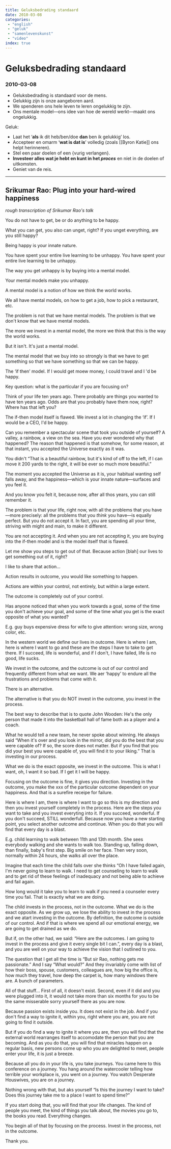 ```yaml
---
title: Geluksbedrading standaard
date: 2010-03-08
categories:
 - "english"
 - "geluk"
 - "samenlevenskunst"
 - "video"
index: true
---
```


# Geluksbedrading standaard
### 2010-03-08

- Geluksbedrading is standaard voor de mens.
- Gelukkig zijn is onze aangeboren aard.
- We spenderen ons hele leven te leren ongelukkig te zijn.
- Ons mentale model—ons idee van hoe de wereld werkt—maakt ons ongelukkig.

Geluk:
- Laat het ‘**als** ik dit heb/ben/doe **dan** ben ik gelukkig’ los.
- Accepteer en omarm ‘**wat is dat is**’ volledig (zoals [[Byron Katie]] ons helpt herinneren).
- Stel een paar doelen of een {vurig verlangen}.
- **Investeer alles wat je hebt en kunt in het _proces_** en níet in de doelen of uitkomsten.
- Geniet van de reis.

---
## Srikumar Rao: Plug into your hard-wired happiness


*rough transcription of Srikumar Rao's talk*

You do not have to get, be or do anything to be happy.

What you can get, you also can unget, right? If you unget everything, are you still happy?

Being happy is your innate nature.

You have spent your entire live learning to be unhappy. You have spent your entire live learning to be unhappy.

The way you get unhappy is by buying into a mental model.

Your mental models make you unhappy.

A mental model is a notion of how we think the world works.

We all have mental models, on how to get a job, how to pick a restaurant, etc.

The problem is not that we have mental models. The problem is that we don't know that we have mental models.

The more we invest in a mental model, the more we think that this is the way the world works.

But it isn't. It's just a mental model.

The mental model that we buy into so strongly is that we have to get something so that we have something so that we can be happy.

The ‘if then’ model. If I would get moew money, I could travel and I 'd be happy.

Key question: what is the particular if you are focusing on?

Think of your life ten years ago. There probably are things you wanted to have ten years ago. Odds are that you probably have them now, right? Where has that left you?

The if-then model itself is flawed. We invest a lot in changing the ‘if’. If I would be a CEO, I'd be happy.

Can you remember a spectacular scene that took you outside of yourself? A valley, a rainbow, a view on the sea. Have you ever wondered why that happened? The reason that happened is that somehow, for some reason, at that instant, you accepted the Universe exactly as it was.

You didn't “That is a beautiful rainbow, but it's kind of off to the left, if I can move it 200 yards to the right, it will be ever so much more beautiful.”

The moment you accepted the Universe as it is, your habitual wanting self falls away, and the happiness—which is your innate nature—surfaces and you feel it.

And you know you felt it, because now, after all thos years, you can still remember it.

The problem is that your life, right now, with all the problems that you have—more precisely: all the problems that you *think* you have—is equally perfect. But you do not accept it. In fact, you are spending all your time, striving with might and main, to make it different.

You are not accepting it. And when you are not accepting it, you are buying into the if-then model and is the model itself that is flawed.

Let me show you steps to get out of that. Because action [blah] our lives to get something out of it, right?

I like to share that action…

Action results in outcome, you would like something to happen.

Actions are within your control, not entirely, but within a large extent.

The outcome is completely out of your control.

Has anyone noticed that when you work towards a goal, some of the time you don't achieve your goal, and some of the time what you get is the exact opposite of what you wanted?

E.g. guy buys expensive dress for wife to give attention: wrong size, wrong color, etc.

In the western world we define our lives in outcome. Here is where I am, here is where I want to go and these are the steps I have to take to get there. If I succeed, life is wonderful, and if I don't, I have failed, life is no good, life sucks.

We invest in the outcome, and the outcome is out of our control and frequently different from what we want. We aer ‘happy’ to endure all the frustrations and problems that come with it.

There is an alternative.

The alternative is that you do NOT invest in the outcome, you invest in the process.

The best way to describe that is to quote John Wooden: He's the only person that made it into the basketball hall of fame both as a player and a coach.

What he would tell a new team, he never spoke about winning. He always said “When it's over and you look in the mirror, did you do the best that you were capable of? If so, the score does not matter. But if you find that you did your best you were capable of, you will find it to your liking.” That is investing in our process.

What we do is the exact opposite, we invest in the outcome. This is what I want, oh, I want it so bad. If I get it I will be happy.

Focusing on the outcome is fine, it gives you direction. Investing in the outcome, you make the xxx of the particular outcome dependent on your happiness. And that is a surefire receipe for failure.

Here is where I am, there is where I want to go so this is my direction and then you invest yourself completely in the process. Here are the steps you want to take and you invest everyting into it. If you succeed, wonderful. If you don't succeed, STILL wonderfull. Because now you have a new starting point, you select another outcome and continue. When you do that you will find that every day is a blast.

E.g. child learning to walk between 11th and 13th month. She sees everybody walking and she wants to walk too. Standing up, falling down, than finally, baby's first step. Big smile on her face. Then very soon, normally within 24 hours, she walks all over the place.

Imagine that each time the child falls over she thinks “Oh I have failed again, I'm never going to learn to walk. I need to get counseling to learn to walk and to get rid of these feelings of inadequacy and not being able to achieve and fail again.

How long would it take you to learn to walk if you need a counseler every time you fail. That is exactly what we are doing.

The child invests in the process, not in the outcome. What we do is the exact opposite. As we grow up, we lose the ability to invest in the process and we atart investing in the outcome. By definition, the outcome is outside of our control. And if that is where we spend all our emotional energy, we are going to get drained as we do.

But if, on the other had, we said: “Here are the outcomes. I am going to invest in the process and give it every single bit I can.”, every day is a blast, and you are well on your way to achieve the vision that I outlined to you.

The question that I get all the time is “But sir Rao, nothing gets me passionate.” And I say “What would?” And they invariably come with list of how their boss, spouse, customers, colleagues are, how big the office is, how much they travel, how deep the carpet is, how many windows there are. A bunch of parameters.

All of that stuff… First of all, it doesn't exist. Second, even if it did and you were plugged into it, it would not take more than six months for you to be the same misserable sorry yourself there as you are now.

Because passion exists inside you. It does not exist in the job. And if you don't find a way to ignite it, within you, right where you are, you are not going to find it outside.

But if you do find a way to ignite it where you are, then you will find that the external world rearranges itself to accomodate the person that you are becoming. And as you do that, you will find that miracles happen on a regular basis, new persons come up who you are delighted to meet, people enter your life, it is just a breeze.

Because all you do in your life is, you take journeys. You came here to this conference on a journey. You hang around the watercooler telling how terrible your workplace is, you went on a journey. You watch Desperate Houswives, you are on a journey.

Nothing wrong with that, but aks yourself “Is this the journey I want to take? Does this journey take me to a place I want to spend time?”

If you start doing that, you will find that your life changes. The kind of people you meet, the kind of things you talk about, the movies you go to, the books you read. Everything changes.

You begin all of that by focusing on the process. Invest in the process, not in the outcome.

Thank you.
